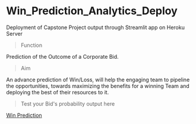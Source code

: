 # Win_Prediction_Analytics_Deploy
Deployment of Capstone Project output through Streamlit app  on Heroku Server

> Function

Prediction of the Outcome of a Corporate Bid.

> Aim 

 An advance prediction of Win/Loss, will help the engaging team to pipeline the opportunities, towards maximizing the benefits for a winning Team and
 deploying the best of their resources to it.

>Test your Bid's probability output here

[Win Prediction][1]


[1]:https://winprediction.herokuapp.com/   "Win Prediction"
